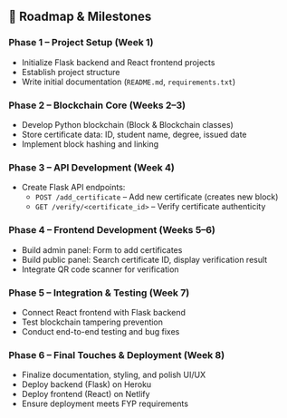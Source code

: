 ## 📍 Roadmap & Milestones

### Phase 1 – Project Setup (Week 1)
- Initialize Flask backend and React frontend projects
- Establish project structure
- Write initial documentation (`README.md`, `requirements.txt`)

### Phase 2 – Blockchain Core (Weeks 2–3)
- Develop Python blockchain (Block & Blockchain classes)
- Store certificate data: ID, student name, degree, issued date
- Implement block hashing and linking

### Phase 3 – API Development (Week 4)
- Create Flask API endpoints:
  - `POST /add_certificate` – Add new certificate (creates new block)
  - `GET /verify/<certificate_id>` – Verify certificate authenticity

### Phase 4 – Frontend Development (Weeks 5–6)
- Build admin panel: Form to add certificates
- Build public panel: Search certificate ID, display verification result
- Integrate QR code scanner for verification

### Phase 5 – Integration & Testing (Week 7)
- Connect React frontend with Flask backend
- Test blockchain tampering prevention
- Conduct end-to-end testing and bug fixes

### Phase 6 – Final Touches & Deployment (Week 8)
- Finalize documentation, styling, and polish UI/UX
- Deploy backend (Flask) on Heroku
- Deploy frontend (React) on Netlify
- Ensure deployment meets FYP requirements